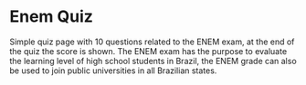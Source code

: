 # Enem Quiz
Simple quiz page with 10 questions related to the ENEM exam, at the end of the quiz the score is shown. The ENEM exam has the purpose to evaluate the learning level of high school students in Brazil, the ENEM grade can also be used to join public universities in all Brazilian states.
